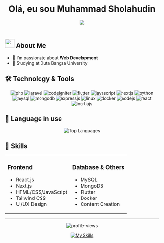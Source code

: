 <!-- <div align="center">
  <img src="img/banner.jpg" alt="Muhammad Nur Ikhsanuddin - Web Developer, Content Editor, Designer" width="100%">
</div> -->

<h1 align="center">Olá, eu sou Muhammad Sholahudin</h1>

<div align="center">
  <img src="https://readme-typing-svg.herokuapp.com?font=Fira+Code&pause=1000&color=1BF711&center=true&vCenter=true&width=435&lines=Web+Development;UI%2FUX+Designer">
</div>

<br>

## <img src="https://media.giphy.com/media/v1.Y2lkPTc5MGI3NjExZnh4ZWYyMjVldDgzY3NqNmJqcHZ4aGExamZ1dzF2d3lkc3Vpa3VybyZlcD12MV9zdGlja2Vyc19zZWFyY2gmY3Q9cw/SGM61AYjBkkdRb6peF/giphy.gif" width="30"> About Me

- 🌱 I'm passionate about **Web Development** 
- 🌼 Studying at Duta Bangsa University

## 🛠️ Technology & Tools

<div align="center">
  <img src="https://img.shields.io/badge/PHP-777BB4?style=for-the-badge&logo=php&logoColor=white" alt="php"/>
  <img src="https://img.shields.io/badge/Laravel-FF2D20?style=for-the-badge&logo=laravel&logoColor=white" alt="laravel"/>
  <img src="https://img.shields.io/badge/CodeIgniter-EF4223?style=for-the-badge&logo=codeigniter&logoColor=white" alt="codeigniter"/>
  <img src="https://img.shields.io/badge/Flutter-02569B?style=for-the-badge&logo=flutter&logoColor=white" alt="flutter"/>
  <img src="https://img.shields.io/badge/JavaScript-F7DF1E?style=for-the-badge&logo=javascript&logoColor=black" alt="javascript"/>
  <img src="https://img.shields.io/badge/Next.js-000000?style=for-the-badge&logo=nextdotjs&logoColor=white" alt="nextjs"/>
  <img src="https://img.shields.io/badge/Python-3776AB?style=for-the-badge&logo=python&logoColor=white" alt="python"/>
  <img src="https://img.shields.io/badge/MySQL-4479A1?style=for-the-badge&logo=mysql&logoColor=white" alt="mysql"/>
  <img src="https://img.shields.io/badge/MongoDB-47A248?style=for-the-badge&logo=mongodb&logoColor=white" alt="mongodb"/>
  <img src="https://img.shields.io/badge/Express.js-000000?style=for-the-badge&logo=express&logoColor=white" alt="expressjs"/>
  <img src="https://img.shields.io/badge/Linux-FCC624?style=for-the-badge&logo=linux&logoColor=black" alt="linux"/>
  <img src="https://img.shields.io/badge/Docker-2496ED?style=for-the-badge&logo=docker&logoColor=white" alt="docker"/>
  <img src="https://img.shields.io/badge/Node.js-339933?style=for-the-badge&logo=node.js&logoColor=white" alt="nodejs"/>
  <img src="https://img.shields.io/badge/React-61DAFB?style=for-the-badge&logo=react&logoColor=black" alt="react"/>
  <img src="https://img.shields.io/badge/Inertia.js-6366F1?style=for-the-badge&logo=inertia&logoColor=white" alt="inertiajs"/>
</div>

## 🌟 Language in use

<div align="center">
  <img src="https://github-readme-stats.vercel.app/api/top-langs/?username=nurikhsanuddin&layout=compact&theme=tokyonight&langs_count=8&hide=html,css,scss&count_private=true&border_radius=10" alt="Top Languages" />
</div>


## 🎯 Skills

<table align="center">
  <tr>
    <td valign="top">
      <h3>Frontend</h3>
      <ul>
        <li>React.js</li>
        <li>Next.js</li>
        <li>HTML/CSS/JavaScript</li>
        <li>Tailwind CSS</li>
        <li>UI/UX Design</li>
      </ul>
    </td>
    <td valign="top">
      <h3>Database & Others</h3>
      <ul>
        <li>MySQL</li>
        <li>MongoDB</li>
        <li>Flutter</li>
        <li>Docker</li>
        <li>Content Creation</li>
      </ul>
    </td>
  </tr>
</table>

---

<div align="center">
  <img src="https://komarev.com/ghpvc/?username=nurikhsanuddin&label=Profile%20views&color=0e75b6&style=flat" alt="profile-views" />
</div>

<div align="center">
  
[![My Skills](https://skillicons.dev/icons?i=py,php,nextjs,express,mongodb,pr,vscode,cpp,html,css,tailwind,flutter,nodejs,mysql,figma,supabase,postgresql,laravel,firebase,vite,vercel,git,github,githubactions,androidstudio,arduino,postman,tensorflow&theme=light)](https://skillicons.dev)
  
</div>
